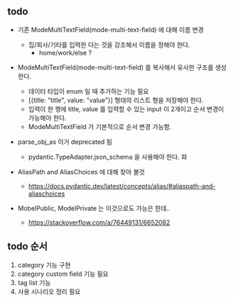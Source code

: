 
## todo

* 기존 ModeMultiTextField(mode-multi-text-field) 에 대해 이름 변경
  * 집/회사/기타를 입력한 다는 것을 강조해서 이름을 정해야 한다.
    * home/work/else ?
* ModeMultiTextField(mode-multi-text-field) 를 복사해서 유사한 구조를 생성한다.
  * 데이터 타입이 enum 일 때 추가하는 기능 필요
  * [{title: "title", value: "value"}] 형태의 리스트 형을 저장해야 한다.
  * 입력이 한 행에 title, value 를 입력할 수 있는 input 이 2개이고 순서 변경이 가능해야 한다. 
  * ModeMultiTextField 가 기본적으로 순서 변경 가능함.



* parse_obj_as  이거 deprecated 됨
  * pydantic.TypeAdapter.json_schema 을 사용해야 한다. 
퍄
* AliasPath and AliasChoices 에 대해 찾아 볼것
  * https://docs.pydantic.dev/latest/concepts/alias/#aliaspath-and-aliaschoices


* MobelPublic, ModelPrivate 는 이것으로도 가능은 한데..
  * https://stackoverflow.com/a/76449131/6652082


## todo 순서
1. category 기능 구현
2. category custom field 기능 필요
3. tag list 기능
4. 사용 시나리오 정리 필요

